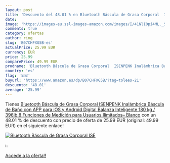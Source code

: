 ```yaml
---
layout: post
title: 'Descuento del 48.01 % en Bluetooth Báscula de Grasa Corporal  ISE'
date: 
image: 'https://images-eu.ssl-images-amazon.com/images/I/41NlI0pi4ML._SL200_.jpg'
comments: true
category: ofertas
author: ring
slug: 'B07CHFXG5B-es'
actualPrice: 25.99 EUR
currency: EUR
price: 25.99
comparePrice: 49.99 EUR
prodname: 'Bluetooth Báscula de Grasa Corporal  ISENPENK Inalámbrica Báscula de Baño con APP para iOS y Android Digital Balanza Inteligente 180 kg / 396lb 8 Funciones de Medición para Usuarios Ilimitados– Blanco'
country: 'es'
flag: '🇪🇸'
buyurl: 'https://www.amazon.es/dp/B07CHFXG5B/?tag=tolees-21'
descuento: '48.01'
average: '25.99'
---
```


Tienes [Bluetooth Báscula de Grasa Corporal  ISENPENK Inalámbrica Báscula de Baño con APP para iOS y Android Digital Balanza Inteligente 180 kg / 396lb 8 Funciones de Medición para Usuarios Ilimitados– Blanco](https://www.amazon.es/dp/B07CHFXG5B/?tag=tolees-21) con un 48.01 % de descuento con precio de oferta de 25.99 EUR (original: 49.99 EUR) en el siguiente enlace!

[![Bluetooth Báscula de Grasa Corporal  ISE](https://images-eu.ssl-images-amazon.com/images/I/41NlI0pi4ML._SL200_.jpg)](https://www.amazon.es/dp/B07CHFXG5B/?tag=tolees-21)

ℹ️:


[Accede a la oferta!!](https://www.amazon.es/dp/B07CHFXG5B/?tag=tolees-21)
